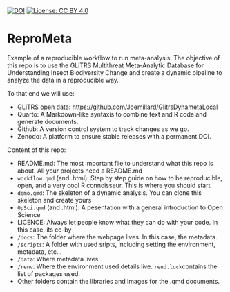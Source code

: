 [![DOI](https://zenodo.org/badge/1077120057.svg)](https://doi.org/10.5281/zenodo.17415477)
[![License: CC BY 4.0](https://img.shields.io/badge/License-CC_BY_4.0-lightgrey.svg)](https://creativecommons.org/licenses/by/4.0/)

# ReproMeta

Example of a reproducible workflow to run meta-analysis. The objective of this repo is to use the 
GLiTRS Multithreat Meta-Analytic Database for Understanding Insect Biodiversity Change and create 
a dynamic pipeline to analyze the data in a reproducible way.

To that end we will use:
- GLiTRS open data: https://github.com/Joemillard/GlitrsDynametaLocal
- Quarto: A Markdown-like syntaxis to combine text and R code and generate documents.
- Github: A version control system to track changes as we go.
- Zenodo: A platform to ensure stable releases with a permanent DOI.

Content of this repo:

- README.md: The most important file to understand what this repo is about. 
All your projects need a README.md
- `workflow.qmd` (and .html): Step by step guide on how to be reproducible, open, and a very cool R connoisseur.
This is where you should start.
- `demo.qmd`: The skeleton of a dynamic analysis. You can clone this skeleton and create yours
- `OpSci.qmd` (and .html): A pesentation with a general introduction to Open Science
- LICENCE: Always let people know what they can do with your code. In this case, its cc-by
- `/docs`: The folder where the webpage lives. In this case, the metadata.
- `/scripts`: A folder with used sripts, including setting the environment, metadata, etc...
- `/data`: Where metadata lives.
- `/renv`: Where the environment used details live. `rend.lock`contains the list of packages used.
- Other folders contain the libraries and images for the .qmd documents.






